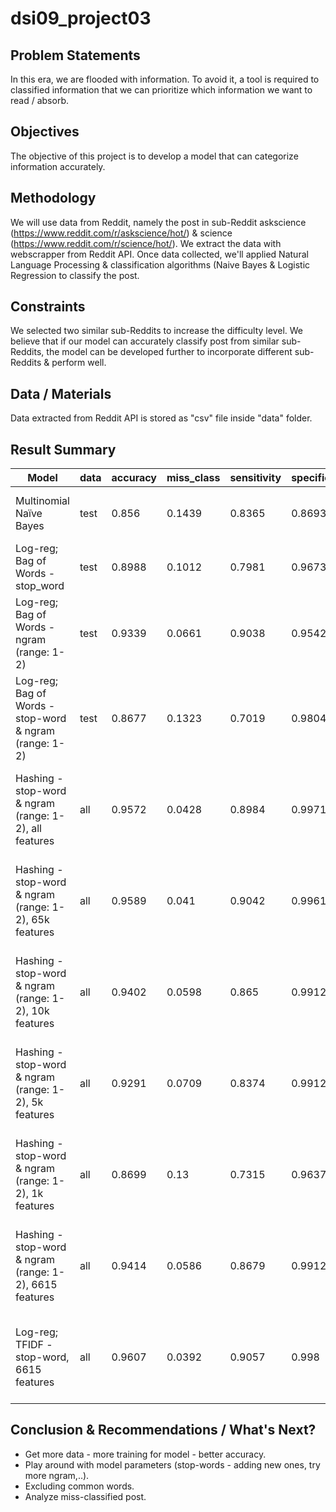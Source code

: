 # dsi09_project03

## Problem Statements
In this era, we are flooded with information. To avoid it, a tool is required to classified information that we can prioritize which information we want to read / absorb.

## Objectives
The objective of this project is to develop a model that can categorize information accurately.

## Methodology
We will use data from Reddit, namely the post in sub-Reddit askscience (https://www.reddit.com/r/askscience/hot/) & science (https://www.reddit.com/r/science/hot/). 
We extract the data with webscrapper from Reddit API. Once data collected, we'll applied Natural Language Processing & classification algorithms (Naive Bayes & Logistic Regression to classify the post.

## Constraints
We selected two similar sub-Reddits to increase the difficulty level. We believe that if our model can accurately classify post from similar sub-Reddits, the model can be developed further to incorporate different sub-Reddits & perform well.

## Data / Materials
Data extracted from Reddit API is stored as "csv" file inside "data" folder.

## Result Summary
|Model|data|accuracy|miss_class|sensitivity|specificity|precision|note|
|---|---|---|---|---|---|---|---|
|Multinomial Naïve Bayes|test|0.856|0.1439|0.8365|0.8693|0.8131|score on test data|
|Log-reg; Bag of Words - stop_word|test|0.8988|0.1012|0.7981|0.9673|0.9432|score on test data|
|Log-reg; Bag of Words - ngram (range: 1-2)|test|0.9339|0.0661|0.9038|0.9542|0.9307|score on test data|
|Log-reg; Bag of Words - stop-word & ngram (range: 1-2)|test|0.8677|0.1323|0.7019|0.9804|0.9605|score on test data|
|Hashing - stop-word & ngram (range: 1-2), all features|all|0.9572|0.0428|0.8984|0.9971|0.9952|score on all data - no train-test split|
|Hashing - stop-word & ngram (range: 1-2), 65k features|all|0.9589|0.041|0.9042|0.9961|0.9936|score on all data - no train-test split|
|Hashing - stop-word & ngram (range: 1-2), 10k features|all|0.9402|0.0598|0.865|0.9912|0.9851|score on all data - no train-test split|
|Hashing - stop-word & ngram (range: 1-2), 5k features|all|0.9291|0.0709|0.8374|0.9912|0.9846|score on all data - no train-test split|
|Hashing - stop-word & ngram (range: 1-2), 1k features|all|0.8699|0.13|0.7315|0.9637|0.9316|score on all data - no train-test split|
|Hashing - stop-word & ngram (range: 1-2), 6615 features|all|0.9414|0.0586|0.8679|0.9912|0.9852|score on all data - no train-test split|
|Log-reg; TFIDF - stop-word, 6615 features|all|0.9607|0.0392|0.9057|0.998|0.9968|score on all data - no train-test split|

## Conclusion & Recommendations / What's Next?
* Get more data - more training for model - better accuracy.
* Play around with model parameters (stop-words - adding new ones, try more ngram,..).
* Excluding common words.
* Analyze miss-classified post.

